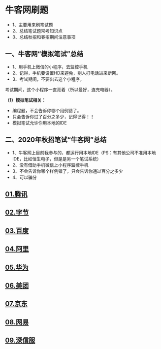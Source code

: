 # 牛客网刷题

- 1、主要用来刷笔试题
- 2、总结笔试题常考知识点
- 3、总结秋招和春招期间注意事项



## 一、牛客网“模拟笔试”总结

- 1、用手机上微信的小程序，去监控手机
- 2、记得，手机要设置HD来避免，别人打电话进来断网。
- 3、考试期间，不要出去这个小程序。

考试期间，这个小程序一直亮着（所以最好，连充电器）。

**（1）模拟笔试相关：**

- 编程题，不会告诉你哪个用例错了。
- 只会告诉你过了百分之多少，记得记得！！
- 模拟笔试允许你用本地的IDE



## 二、2020年秋招笔试“牛客网”总结

- 1、牛客网上目前我参与的，都运行用本地IDE（PS：有其他公司不准用本地IDE，比如恒生电子，但是是另一个笔试系统）
- 2、没有借助手机微信上小程序监控手机
- 3、不会告诉你哪个样例错了，只会告诉你通过百分之多少
- 4、可以骗分



## [01.腾讯](03.NowCoder/01.腾讯/README.md)
## [02.字节](03.NowCoder/02.字节/README.md)
## [03.百度](03.NowCoder/03.百度/README.md)

## [04.阿里](03.NowCoder/04.阿里/README.md)

## [05.华为](03.NowCoder/05.华为/README.md)

## [06.美团](03.NowCoder/06.美团/README.md)

## [07.京东](03.NowCoder/07.京东/README.md)

## [08.网易](03.NowCoder/08.网易/README.md)

## [09.深信服](03.NowCoder/09.深信服.md)